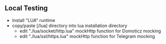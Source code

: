 ## Local Testing

* Install "LUA" runtime
* copy/paste [/lua] directory into lua installation directory  
    * edit "./lua/socket/http.lua" mockHttp function for Domoticz mocking
    * edit "./lua/ssl/https.lua" mockHttp function for Telegram mocking